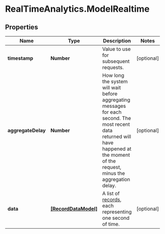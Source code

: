 # RealTimeAnalytics.ModelRealtime

## Properties

Name | Type | Description | Notes
------------ | ------------- | ------------- | -------------
**timestamp** | **Number** | Value to use for subsequent requests. | [optional] 
**aggregateDelay** | **Number** | How long the system will wait before aggregating messages for each second. The most recent data returned will have happened at the moment of the request, minus the aggregation delay. | [optional] 
**data** | [**[RecordDataModel]**](RecordDataModel.md) | A list of [records](#record-data-model), each representing one second of time. | [optional] 


